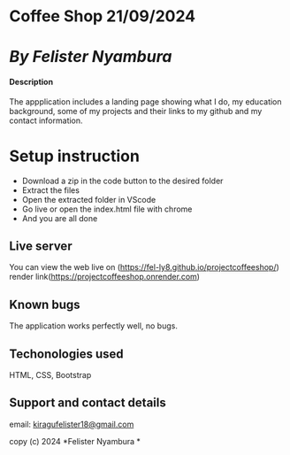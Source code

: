 # Coffee Shop  21/09/2024

# *By Felister Nyambura*  

#### Description  

The appplication includes a landing page showing what I do, my education background, some of my projects and their links to my github and my contact information.

# Setup instruction  

* Download a zip in the code button to the desired folder
* Extract the files
* Open the extracted folder in VScode
* Go live or open the index.html file with chrome
* And you are all done

## Live server

You can view the web live on (https://fel-ly8.github.io/projectcoffeeshop/)
render link(https://projectcoffeeshop.onrender.com)

## Known bugs  

The application works perfectly well, no bugs.

## Techonologies used

HTML, CSS, Bootstrap

## Support and contact details

email: kiragufelister18@gmail.com     

copy (c) 2024 *Felister Nyambura *
